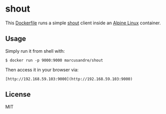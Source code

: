 
# shout

  This [Dockerfile](http://docker.io/) runs a simple [shout](http://shout-irc.com) client inside an [Alpine Linux](http://alpinelinux.org/) container.

## Usage

  Simply run it from shell with:

    $ docker run -p 9000:9000 marcusandre/shout

  Then access it in your browser via:

    [http://192.168.59.103:9000](http://192.168.59.103:9000)

## License

  MIT
